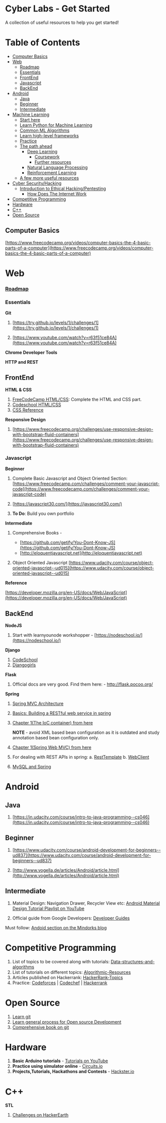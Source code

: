 # Cyber Labs - Get Started
A collection of useful resources to help you get started!

# Table of Contents
- [Computer Basics](#computer-basics)
- [Web](#web)
    + [Roadmap](#roadmap)
    + [Essentials](#essentials)
  * [FrontEnd](#frontend)
  * [Javascript](#javascript)
  * [BackEnd](#backend)
- [Android](#android)
  * [Java](#java)
  * [Beginner](#beginner)
  * [Intermediate](#intermediate)
- [Machine Learning](Machine-Learning.md)
  * [Start here](Machine-Learning.md#start-here)
  * [Learn Python for Machine Learning](Machine-Learning.md#learn-python-for-machine-learning)
  * [Common ML Algorithms](Machine-Learning.md#common-ml-algorithms)
  * [Learn high-level frameworks](Machine-Learning.md#learn-high-level-frameworks)
  * [Practice](Machine-Learning.md#practice)
  * [The path ahead](Machine-Learning.md#the-path-ahead)
    + [Deep Learning](Machine-Learning.md#deep-learning)
      - [Coursework](Machine-Learning.md#coursework)
      - [Further resources](Machine-Learning.md#further-resources)
    + [Natural Language Processing](Machine-Learning.md#natural-language-processing)
    + [Reinforcement Learning](Machine-Learning.md#reinforcement-learning)
  * [A few more useful resources](Machine-Learning.md#a-few-more-useful-resources)
- [Cyber Security/Hacking](SECURITY.md)
  * [Introduction to Ethical Hacking/Pentesting](SECURITY.md#introduction-to-ethical-hackingpentesting)
    + [How Does The Internet Work](SECURITY.md#how-does-the-internet-work)
- [Competitive Programming](#competitive-programming)
- [Hardware](#hardware)
- [C++](#c)
- [Open Source](#open-source)


## Computer Basics

[https://www.freecodecamp.org/videos/computer-basics-the-4-basic-parts-of-a-computer](https://www.freecodecamp.org/videos/computer-basics-the-4-basic-parts-of-a-computer)   

# Web

### [Roadmap](https://www.youtube.com/watch?v=gVXcqO9A1vo&t=37s)

### Essentials

**Git**

1. [https://try.github.io/levels/1/challenges/1](https://try.github.io/levels/1/challenges/1)

2. [https://www.youtube.com/watch?v=r63f51ce84A](https://www.youtube.com/watch?v=r63f51ce84A)

**Chrome Developer Tools**

**HTTP and REST**

## FrontEnd

**HTML & CSS**

1. [FreeCodeCamp HTML/CSS](https://www.freecodecamp.org/challenges/say-hello-to-html-elements): Complete the HTML and CSS part.
2. [Codeschool HTML/CSS](https://www.codeschool.com/learn/html-css)
3. [CSS Reference](http://cssreference.io)

**Responsive Design**

1. [https://www.freecodecamp.org/challenges/use-responsive-design-with-bootstrap-fluid-containers](https://www.freecodecamp.org/challenges/use-responsive-design-with-bootstrap-fluid-containers)

### Javascript

**Beginner**

1. Complete Basic Javascript and Object Oriented Section: [https://www.freecodecamp.com/challenges/comment-your-javascript-code](https://www.freecodecamp.com/challenges/comment-your-javascript-code)

2. [https://javascript30.com/](https://javascript30.com/)

3. **To Do**: Build you own portfolio



**Intermediate**

1. Comprehensive Books -
	- [https://github.com/getify/You-Dont-Know-JS](https://github.com/getify/You-Dont-Know-JS)
	- [http://eloquentjavascript.net](http://eloquentjavascript.net)

2. Object Oriented Javascript [https://www.udacity.com/course/object-oriented-javascript--ud015](https://www.udacity.com/course/object-oriented-javascript--ud015)

**Reference**

[https://developer.mozilla.org/en-US/docs/Web/JavaScript](https://developer.mozilla.org/en-US/docs/Web/JavaScript)

## BackEnd

**NodeJS**

1. Start with learnyounode workshopper - [https://nodeschool.io/](https://nodeschool.io/)       

**Django**

1. [CodeSchool](https://www.codeschool.com/courses/try-django)
2. [Djangogirls](https://tutorial.djangogirls.org/en/)

**Flask**
1. Official docs are very good. Find them here: - http://flask.pocoo.org/

**Spring**
1. [Spring MVC Architecture](https://www.youtube.com/watch?v=qHllF5pl1PA)
2. [Basics: Building a RESTful web service in spring](https://spring.io/guides/gs/rest-service/)
3. [Chapter 1(The IoC container) from here](https://docs.spring.io/spring/docs/5.0.7.RELEASE/spring-framework-reference/core.html#beans)

   **NOTE** - avoid XML based bean configuration as it is outdated and study annotation based bean configuration only.

4. [Chapter 1(Spring Web MVC) from here](https://docs.spring.io/spring/docs/5.0.7.RELEASE/spring-framework-reference/web.html#mvc)

5.  For dealing with REST APIs in spring:
	a. [RestTemplate](https://docs.spring.io/spring/docs/5.0.7.RELEASE/spring-framework-reference/integration.html#rest-client-access)
	b. [WebClient](https://docs.spring.io/spring/docs/5.0.7.RELEASE/spring-framework-reference/web-reactive.html#webflux-client)		
6. [MySQL and Spring](https://spring.io/guides/gs/accessing-data-mysql/)

# Android

## Java

1. [https://in.udacity.com/course/intro-to-java-programming--cs046](https://in.udacity.com/course/intro-to-java-programming--cs046)



## Beginner

1. [https://www.udacity.com/course/android-development-for-beginners--ud837](https://www.udacity.com/course/android-development-for-beginners--ud837)

2. [http://www.vogella.de/articles/Android/article.html](http://www.vogella.de/articles/Android/article.html)

## Intermediate

1. Material Design: Navigation Drawer,  Recycler View etc: [Android Material Design Tutorial Playlist on YouTube](https://www.youtube.com/playlist?list=PLonJJ3BVjZW6CtAMbJz1XD8ELUs1KXaTD)

2. Official guide from Google Developers: [Developer Guides](https://developer.android.com/training/index.html)

Must follow: [Andoid section on the Mindorks blog](https://blog.mindorks.com/category/android.html)       

# Competitive Programming

1. List of topics to be covered along with tutorials: [Data-structures-and-algorithms](https://discuss.codechef.com/questions/48877/data-structures-and-algorithms)
2. List of tutorials on different topics: [Algorithmic-Resources](https://github.com/hkirat/Algorithmic-Resources)
3. Articles published on Hackerrank: [HackerRank-Topics](https://github.com/manoharreddyporeddy/HackerRank-Topics)
4. Practice: [Codeforces](http://codeforces.com/) | [Codechef](http://www.codechef.com/) | [Hackerrank](https://www.hackerrank.com/)      


# Open Source

1. [Learn git](https://learngitbranching.js.org/)
2. [Learn general process for Open source Development](https://egghead.io/courses/how-to-contribute-to-an-open-source-project-on-github)
3. [Comprehensive book on git](https://git-scm.com/book/en/v2)

# Hardware

1. **Basic Arduino tutorials** - [Tutorials on YouTube](https://m.youtube.com/user/sciguy14)
2. **Practice using simulator online** - [Circuits.io](https://circuits.io)
3. **Projects,Tutorials, Hackathons and Contests** - [Hackster.io](https://www.hackster.io/)




# C++

**STL**

1. [Challenges on HackerEarth](https://www.hackerearth.com/practice/notes/standard-template-library/)
